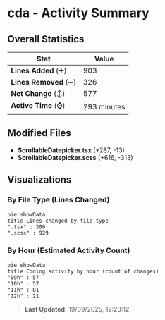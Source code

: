 # cda - Activity Summary 

## Overall Statistics

| Stat                   | Value                                                             |
| ---------------------- | ----------------------------------------------------------------- |
| **Lines Added** (➕)   | 903                                          |
| **Lines Removed** (➖) | 326                                        |
| **Net Change** (↕)    | 577                |
| **Active Time** (⌚)   | 293 minutes |


## Modified Files
- **ScrollableDatepicker.tsx** (+287, -13)
- **ScrollableDatepicker.scss** (+616, -313)

## Visualizations

### By File Type (Lines Changed)

```mermaid
pie showData
title Lines changed by file type
".tsx" : 300
".scss" : 929
```

### By Hour (Estimated Activity Count)

```mermaid
pie showData
title Coding activity by hour (count of changes)
"09h" : 57
"10h" : 57
"11h" : 81
"12h" : 21
```


> **Last Updated:** 19/09/2025, 12:23:12
